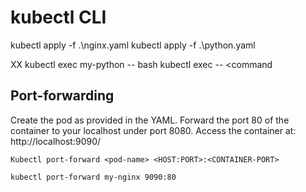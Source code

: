 # kubectl CLI

kubectl apply -f .\nginx.yaml
kubectl apply -f .\python.yaml



XX
kubectl exec my-python -- bash
kubectl exec <pod-name> -- <command


## Port-forwarding

Create the pod as provided in the YAML. 
Forward the port 80 of the container to your localhost under port 8080. 
Access the container at: http://localhost:9090/


```Syntax
Kubectl port-forward <pod-name> <HOST:PORT>:<CONTAINER-PORT>
```

```Actual
kubectl port-forward my-nginx 9090:80
```

